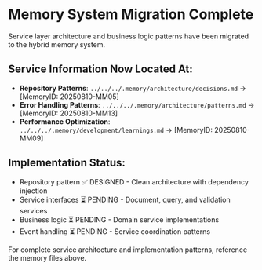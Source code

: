 # Memory System Migration Complete

Service layer architecture and business logic patterns have been migrated to the hybrid memory system.

## Service Information Now Located At:

- **Repository Patterns**: `../../../.memory/architecture/decisions.md` → [MemoryID: 20250810-MM05]
- **Error Handling Patterns**: `../../../.memory/architecture/patterns.md` → [MemoryID: 20250810-MM13]
- **Performance Optimization**: `../../../.memory/development/learnings.md` → [MemoryID: 20250810-MM09]

## Implementation Status:
- Repository pattern ✅ DESIGNED - Clean architecture with dependency injection
- Service interfaces ⏳ PENDING - Document, query, and validation services
- Business logic ⏳ PENDING - Domain service implementations
- Event handling ⏳ PENDING - Service coordination patterns

For complete service architecture and implementation patterns, reference the memory files above.
